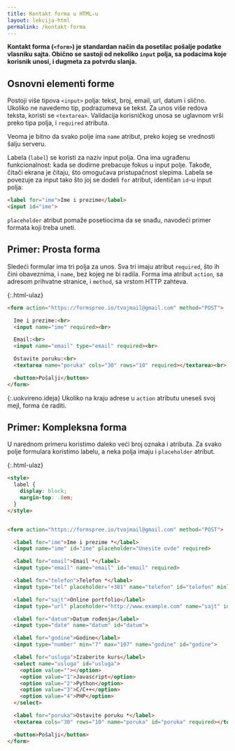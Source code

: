 ```yaml
---
title: Kontakt forma u HTML-u
layout: lekcija-html
permalink: /kontakt-forma
---
```


**Kontakt forma (`<form>`) je standardan način da posetilac pošalje podatke vlasniku sajta. Obično se sastoji od nekoliko `input` polja, sa podacima koje korisnik unosi, i dugmeta za potvrdu slanja.**

## Osnovni elementi forme

Postoji više tipova `<input>` polja: tekst, broj, email, url, datum i slično. Ukoliko ne navedemo tip, podrazumeva se tekst. Za unos više redova teksta, koristi se `<textarea>`. Validacija korisničkog unosa se uglavnom vrši preko tipa polja, i `required` atributa. 

Veoma je bitno da svako polje ima `name` atribut, preko kojeg se vrednosti šalju serveru.

Labela (`label`) se koristi za naziv input polja. Ona ima ugrađenu funkcionalnost: kada se dodirne prebacuje fokus u input polje. Takođe, čitači ekrana je čitaju, što omogućava pristupačnost slepima. Labela se povezuje za input tako što joj se dodeli `for` atribut, identičan `id`-u input polja:

```html
<label for="ime">Ime i prezime</label>
<input id="ime">
```

`placeholder` atribut pomaže posetiocima da se snađu, navodeći primer formata koji treba uneti.

## Primer: Prosta forma

Sledeći formular ima tri polja za unos. Sva tri imaju atribut `required`, što ih čini obaveznima, i `name`, bez kojeg ne bi radila. Forma ima atribut `action`, sa adresom prihvatne stranice, i `method`, sa vrstom HTTP zahteva.

{:.html-ulaz}
```html
<form action="https://formspree.io/tvojmail@gmail.com" method="POST">

  Ime i prezime:<br>
  <input name="ime" required><br>

  Email:<br>
  <input name="email" type="email" required><br>

  Ostavite poruku:<br>
  <textarea name="poruka" cols="30" rows="10" required></textarea><br>

  <button>Pošalji</button>
</form>
```

{:.uokvireno.ideja}
Ukoliko na kraju adrese u `action` atributu uneseš svoj mejl, forma će raditi.

## Primer: Kompleksna forma

U narednom primeru koristimo daleko veći broj oznaka i atributa. Za svako polje formulara koristimo labelu, a neka polja imaju i `placeholder` atribut.
  
{:.html-ulaz}
```html
<style>
  label {
    display: block;
    margin-top: .8em;
  }
</style>


<form action="https://formspree.io/tvojmail@gmail.com" method="POST">

  <label for="ime">Ime i prezime *</label>
  <input name="ime" id="ime" placeholder="Unesite ovde" required>

  <label for="email">Email *</label>
  <input type="email" name="email" id="email" required>

  <label for="telefon">Telefon *</label>
  <input type="tel" placeholder="+381" name="telefon" id="telefon" minlength="9" required>

  <label for="sajt">Online portfolio</label>
  <input type="url" placeholder="http://www.example.com" name="sajt" id="sajt">

  <label for="datum">Datum rođenja</label>
  <input type="date" name="datum" id="datum">

  <label for="godine">Godine</label>
  <input type="number" min="7" max="107" name="godine" id="godine">

  <label for="usluga">Izaberite kurs</label>
  <select name="usluga" id="usluga">
    <option value=""></option>
    <option value="1">Javascript</option>
    <option value="2">Python</option>
    <option value="3">C/C++</option>
    <option value="4">PHP</option>
  </select>

  <label for="poruka">Ostavite poruku *</label>
  <textarea cols="30" rows="10" name="poruka" id="poruka" required></textarea><br>

  <button>Pošalji</button>
</form>
```
